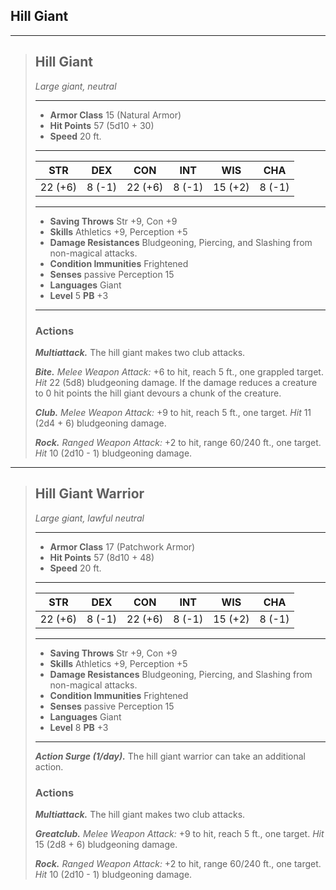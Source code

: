 ## Hill Giant


___
> ## Hill Giant
>*Large giant, neutral*
> ___
> - **Armor Class** 15 (Natural Armor)
> - **Hit Points** 57 (5d10 + 30)
> - **Speed** 20 ft.
>___
>|   STR   |   DEX   |   CON   |   INT   |   WIS   |   CHA   |
>|:-------:|:-------:|:-------:|:-------:|:-------:|:-------:|
>| 22 (+6) |  8 (-1) | 22 (+6) |  8 (-1) | 15 (+2) |  8 (-1) |
>___
> - **Saving Throws** Str +9, Con +9
> - **Skills** Athletics +9, Perception +5
> - **Damage Resistances** Bludgeoning, Piercing, and Slashing from non-magical attacks.
> - **Condition Immunities** Frightened
> - **Senses** passive Perception 15
> - **Languages** Giant
> - **Level** 5 **PB** +3
> ___
>
>
> ### Actions
> ***Multiattack.*** The hill giant makes two club attacks.
>
> ***Bite.*** *Melee Weapon Attack:* +6 to hit, reach 5 ft., one grappled target. *Hit* 22 (5d8) bludgeoning damage. If the damage reduces a creature to 0 hit points the hill giant devours a chunk of the creature.
>
> ***Club.*** *Melee Weapon Attack:* +9 to hit, reach 5 ft., one target. *Hit* 11 (2d4 + 6) bludgeoning damage. 
>
> ***Rock.*** *Ranged Weapon Attack:* +2 to hit, range 60/240 ft., one target. *Hit* 10 (2d10 - 1) bludgeoning damage. 


___
> ## Hill Giant Warrior
>*Large giant, lawful neutral*
> ___
> - **Armor Class** 17 (Patchwork Armor)
> - **Hit Points** 57 (8d10 + 48)
> - **Speed** 20 ft.
>___
>|   STR   |   DEX   |   CON   |   INT   |   WIS   |   CHA   |
>|:-------:|:-------:|:-------:|:-------:|:-------:|:-------:|
>| 22 (+6) |  8 (-1) | 22 (+6) |  8 (-1) | 15 (+2) |  8 (-1) |
>___
> - **Saving Throws** Str +9, Con +9
> - **Skills** Athletics +9, Perception +5
> - **Damage Resistances** Bludgeoning, Piercing, and Slashing from non-magical attacks.
> - **Condition Immunities** Frightened
> - **Senses** passive Perception 15
> - **Languages** Giant
> - **Level** 8 **PB** +3
> ___
> ***Action Surge (1/day).***
> The hill giant warrior can take an additional action.
>
>
> ### Actions
> ***Multiattack.*** The hill giant makes two club attacks.
>
> ***Greatclub.*** *Melee Weapon Attack:* +9 to hit, reach 5 ft., one target. *Hit* 15 (2d8 + 6) bludgeoning damage. 
>
> ***Rock.*** *Ranged Weapon Attack:* +2 to hit, range 60/240 ft., one target. *Hit* 10 (2d10 - 1) bludgeoning damage. 
